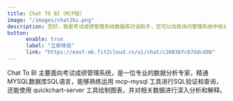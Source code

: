 ```yaml
---
title: Chat TO BI（MCP版）
image: "/images/chat2bi.png"
description: 您好，我是考试成绩管理系统数据库对话助手，您可以向我询问管理系统中相关的信息。
button:
      enable: true
      label: "立即体验"
      link: "https://east-mk.fit2cloud.cn/ui/chat/c20836fc67ddcd88"
---
```

Chat To BI 主要面向考试成绩管理系统<!--more-->，是一位专业的数据分析专家，精通MYSQL数据库SQL语言，能够熟练运用 mcp-mysql 工具进行SQL验证和查询，还能使用 quickchart-server 工具绘制图表，并对相关数据进行深入分析和解释。
